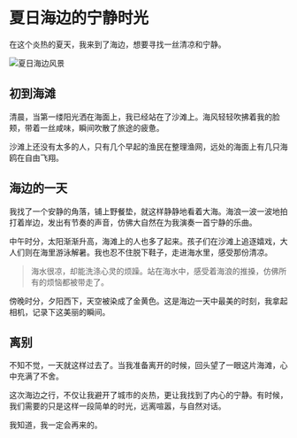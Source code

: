 # 夏日海边的宁静时光

在这个炎热的夏天，我来到了海边，想要寻找一丝清凉和宁静。

![夏日海边风景](https://picsum.photos/1200/600?random=100)

## 初到海滩

清晨，当第一缕阳光洒在海面上，我已经站在了沙滩上。海风轻轻吹拂着我的脸颊，带着一丝咸味，瞬间吹散了旅途的疲惫。

沙滩上还没有太多的人，只有几个早起的渔民在整理渔网，远处的海面上有几只海鸥在自由飞翔。

## 海边的一天

我找了一个安静的角落，铺上野餐垫，就这样静静地看着大海。海浪一波一波地拍打着岸边，发出有节奏的声音，仿佛大自然在为我演奏一首宁静的乐曲。

中午时分，太阳渐渐升高，海滩上的人也多了起来。孩子们在沙滩上追逐嬉戏，大人们则在海里游泳解暑。我也忍不住脱下鞋子，走进海水里，感受那份清凉。

> 海水很凉，却能洗涤心灵的烦躁。站在海水中，感受着海浪的推搡，仿佛所有的烦恼都被带走了。

傍晚时分，夕阳西下，天空被染成了金黄色。这是海边一天中最美的时刻，我拿起相机，记录下这美丽的瞬间。

## 离别

不知不觉，一天就这样过去了。当我准备离开的时候，回头望了一眼这片海滩，心中充满了不舍。

这次海边之行，不仅让我避开了城市的炎热，更让我找到了内心的宁静。有时候，我们需要的只是这样一段简单的时光，远离喧嚣，与自然对话。

我知道，我一定会再来的。
